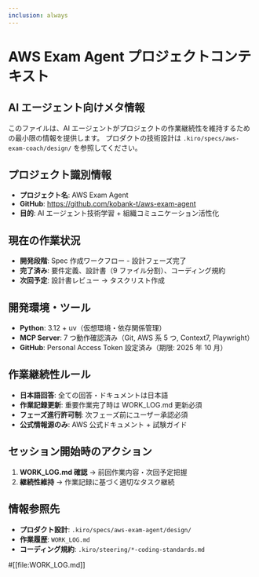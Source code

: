 ```yaml
---
inclusion: always
---
```


# AWS Exam Agent プロジェクトコンテキスト

## AI エージェント向けメタ情報

このファイルは、AI エージェントがプロジェクトの作業継続性を維持するための最小限の情報を提供します。
プロダクトの技術設計は `.kiro/specs/aws-exam-coach/design/` を参照してください。

## プロジェクト識別情報

- **プロジェクト名**: AWS Exam Agent
- **GitHub**: https://github.com/kobank-t/aws-exam-agent
- **目的**: AI エージェント技術学習 + 組織コミュニケーション活性化

## 現在の作業状況

- **開発段階**: Spec 作成ワークフロー - 設計フェーズ完了
- **完了済み**: 要件定義、設計書（9 ファイル分割）、コーディング規約
- **次回予定**: 設計書レビュー → タスクリスト作成

## 開発環境・ツール

- **Python**: 3.12 + uv（仮想環境・依存関係管理）
- **MCP Server**: 7 つ動作確認済み（Git, AWS 系 5 つ, Context7, Playwright）
- **GitHub**: Personal Access Token 設定済み（期限: 2025 年 10 月）

## 作業継続性ルール

- **日本語回答**: 全ての回答・ドキュメントは日本語
- **作業記録更新**: 重要作業完了時は WORK_LOG.md 更新必須
- **フェーズ進行許可制**: 次フェーズ前にユーザー承認必須
- **公式情報源のみ**: AWS 公式ドキュメント + 試験ガイド

## セッション開始時のアクション

1. **WORK_LOG.md 確認** → 前回作業内容・次回予定把握
2. **継続性維持** → 作業記録に基づく適切なタスク継続

## 情報参照先

- **プロダクト設計**: `.kiro/specs/aws-exam-agent/design/`
- **作業履歴**: `WORK_LOG.md`
- **コーディング規約**: `.kiro/steering/*-coding-standards.md`

#[[file:WORK_LOG.md]]
